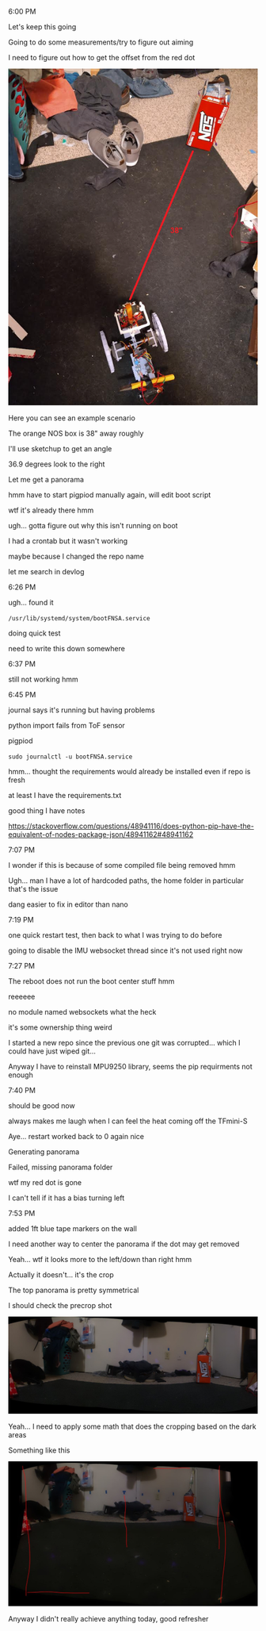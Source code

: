 6:00 PM

Let's keep this going

Going to do some measurements/try to figure out aiming

I need to figure out how to get the offset from the red dot

<img src="../../images/top-view.png"/>

Here you can see an example scenario

The orange NOS box is 38" away roughly

I'll use sketchup to get an angle

36.9 degrees look to the right

Let me get a panorama

hmm have to start pigpiod manually again, will edit boot script

wtf it's already there hmm

ugh... gotta figure out why this isn't running on boot

I had a crontab but it wasn't working

maybe because I changed the repo name

let me search in devlog

6:26 PM

ugh... found it

`/usr/lib/systemd/system/bootFNSA.service`

doing quick test

need to write this down somewhere

6:37 PM

still not working hmm

6:45 PM

journal says it's running but having problems

python import fails from ToF sensor

pigpiod

`sudo journalctl -u bootFNSA.service`

hmm... thought the requirements would already be installed even if repo is fresh

at least I have the requirements.txt

good thing I have notes

https://stackoverflow.com/questions/48941116/does-python-pip-have-the-equivalent-of-nodes-package-json/48941162#48941162

7:07 PM

I wonder if this is because of some compiled file being removed hmm

Ugh... man I have a lot of hardcoded paths, the home folder in particular that's the issue

dang easier to fix in editor than nano

7:19 PM

one quick restart test, then back to what I was trying to do before

going to disable the IMU websocket thread since it's not used right now

7:27 PM

The reboot does not run the boot center stuff hmm

reeeeee

no module named websockets what the heck

it's some ownership thing weird

I started a new repo since the previous one git was corrupted... which I could have just wiped git...

Anyway I have to reinstall MPU9250 library, seems the pip requirments not enough

7:40 PM

should be good now

always makes me laugh when I can feel the heat coming off the TFmini-S

Aye... restart worked back to 0 again nice

Generating panorama

Failed, missing panorama folder

wtf my red dot is gone

I can't tell if it has a bias turning left

7:53 PM

added 1ft blue tape markers on the wall

I need another way to center the panorama if the dot may get removed

Yeah... wtf it looks more to the left/down than right hmm

Actually it doesn't... it's the crop

The top panorama is pretty symmetrical

I should check the precrop shot

<img src="../../images/top-pan.JPG"/>

Yeah... I need to apply some math that does the cropping based on the dark areas

Something like this

<img src="../../images/auto-crop.JPG"/>

Anyway I didn't really achieve anything today, good refresher

